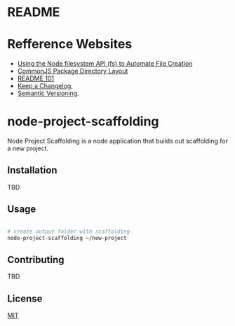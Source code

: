 # README

# Refference Websites

- [Using the Node filesystem API (fs) to Automate File Creation](https://sparkbox.com/foundry/use_node_fs_instead_of_javascript_dependencies_to_scaffold_files)
- [CommonJS Package Directory Layout](http://wiki.commonjs.org/wiki/Packages/1.0#Package_Directory_Layout)
- [README 101](https://www.makeareadme.com/)
- [Keep a Changelog](https://keepachangelog.com/en/1.0.0/),
- [Semantic Versioning](https://semver.org/spec/v2.0.0.html).

# node-project-scaffolding

Node Project Scaffolding is a node application that builds out scaffolding for a new project.

## Installation

TBD

## Usage

```sh

# create output folder with scaffolding
node-project-scaffolding ~/new-project

```

## Contributing

TBD

## License

[MIT](https://choosealicense.com/licenses/mit/)
